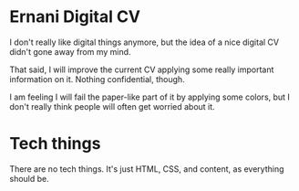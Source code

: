 # Ernani Digital CV

I don't really like digital things anymore, but the idea of a nice digital CV didn't gone away from my mind.

That said, I will improve the current CV applying some really important information on it. Nothing confidential, though.

I am feeling I will fail the paper-like part of it by applying some colors, but I don't really think people will often get worried about it.

# Tech things

There are no tech things. It's just HTML, CSS, and content, as everything should be.

